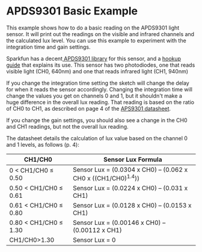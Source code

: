 # APDS9301 Basic Example

This example shows how to do a basic reading on the APDS9301 light sensor. It will print out the readings on the visible and infrared channels and the calculated lux level. You can use this example to experiment with the integration time and gain settings. 

Sparkfun has a decent[ APDS9301 library](https://github.com/sparkfun/APDS-9301_Breakout) for this sensor, and a [hookup guide](https://learn.sparkfun.com/tutorials/apds-9301-sensor-hookup-guide) that explains its use. This sensor has two photodiodes, one that reads visible light (CH0, 640nm) and one that reads infrared light (CH1, 940nm)

If you change the integration time setting the sketch will change the delay for when it reads the sensor accordingly.  Changing the integration time will change the values you get on channels 0 and 1, but it shouldn't make a huge difference in the overall lux reading. That reading is based on the ratio of CH0 to CH1, as described on page 4 of the [APS9301 datasheet](https://cdn.sparkfun.com/assets/3/2/c/0/8/AV02-2315EN0.pdf).

If you change the gain settings, you should also see a change in the CH0 and CH1 readings, but not the overall lux reading.

The datasheet details the calculation of lux value based on the channel 0 and 1 levels, as follows (p. 4):

| CH1/CH0| Sensor Lux Formula|
|-----|-----|
| 0 < CH1/CH0 ≤ 0.50 | Sensor Lux = (0.0304 x CH0) – (0.062 x CH0 x ((CH1/CH0)<sup>1.4</sup>))  |
0.50 < CH1/CH0 ≤ 0.61 |  Sensor Lux = (0.0224 x CH0) – (0.031 x CH1)| 
0.61 < CH1/CH0 ≤ 0.80 | Sensor Lux = (0.0128 x CH0) – (0.0153 x CH1)|
0.80 < CH1/CH0 ≤ 1.30 | Sensor Lux = (0.00146 x CH0) – (0.00112 x CH1)|
CH1/CH0>1.30| Sensor Lux = 0|
